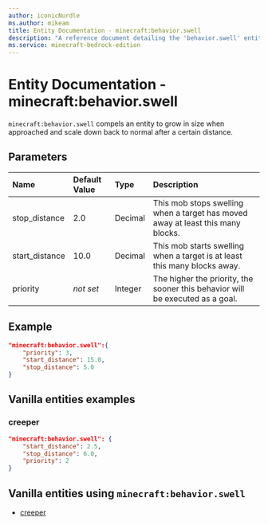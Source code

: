 ```yaml
---
author: iconicNurdle
ms.author: mikeam
title: Entity Documentation - minecraft:behavior.swell
description: "A reference document detailing the 'behavior.swell' entity goal"
ms.service: minecraft-bedrock-edition
---
```


# Entity Documentation - minecraft:behavior.swell

`minecraft:behavior.swell` compels an entity to grow in size when approached and scale down back to normal after a certain distance.

## Parameters

|Name |Default Value  |Type  |Description  |
|:----------|:----------|:----------|:----------|
|stop_distance| 2.0| Decimal| This mob stops swelling when a target has moved away at least this many blocks. |
| start_distance| 10.0|Decimal| This mob starts swelling when a target is at least this many blocks away. |
| priority|*not set*|Integer|The higher the priority, the sooner this behavior will be executed as a goal.|

## Example

```json
"minecraft:behavior.swell":{
    "priority": 3,
    "start_distance": 15.0,
    "stop_distance": 5.0
}
```

## Vanilla entities examples

### creeper

```json
"minecraft:behavior.swell": {
    "start_distance": 2.5,
    "stop_distance": 6.0,
    "priority": 2
}
```

## Vanilla entities using `minecraft:behavior.swell`

- [creeper](../../../../Source/VanillaBehaviorPack_Snippets/entities/creeper.md)

